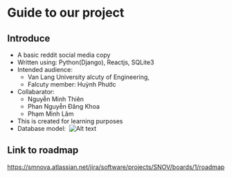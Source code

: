 # Guide to our project
## Introduce
- A basic reddit social media copy 
- Written using: Python(Django), Reactjs, SQLite3
- Intended audience: 
    + Van Lang University alcuty of Engineering, 
    + Falcuty member: Huỳnh Phước 
- Collabarator: 
    + Nguyễn Minh Thiên
    + Phan Nguyễn Đăng Khoa
    + Phạm Minh Lâm
- This is created for learning purposes
- Database model:&nbsp;
    ![Alt text](https://github.com/LamNz79/Snova-social-media/blob/main/Document/snova%20database%20diagram.png)
## Link to roadmap
https://smnova.atlassian.net/jira/software/projects/SNOV/boards/1/roadmap

